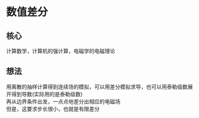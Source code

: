 # 数值差分
## 核心
计算数学，计算机的强计算，电磁学的电磁理论
## 想法
用离散的抽样计算得到连续场的模拟，可以用差分模拟求导，也可以用泰勒级数展开得到导数(实际用的是泰勒级数)<br/>
再从边界条件出发，一点点地差分出相应的电磁场<br/>
但是，这要求步长很小，也就是有限差分
